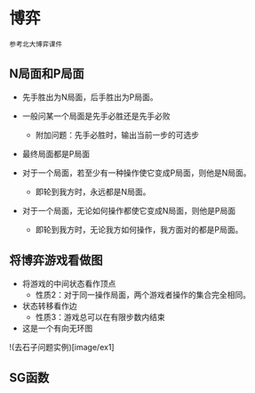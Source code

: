 博弈
===
    参考北大博弈课件

N局面和P局面
---

- 先手胜出为N局面，后手胜出为P局面。
- 一般问某一个局面是先手必胜还是先手必败
    - 附加问题：先手必胜时，输出当前一步的可选步

- 最终局面都是P局面
- 对于一个局面，若至少有一种操作使它变成P局面，则他是N局面。
    - 即轮到我方时，永远都是N局面。
- 对于一个局面，无论如何操作都使它变成N局面，则他是P局面
    - 即轮到我方时，无论我方如何操作，我方面对的都是P局面。

将博弈游戏看做图
---
- 将游戏的中间状态看作顶点
    - 性质2：对于同一操作局面，两个游戏者操作的集合完全相同。
- 状态转移看作边
    - 性质3：游戏总可以在有限步数内结束
- 这是一个有向无环图

!(去石子问题实例)[image/ex1]

SG函数
---





